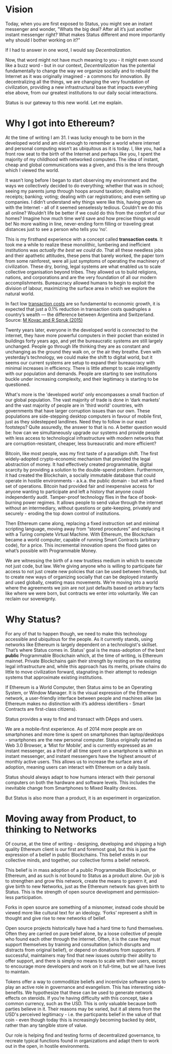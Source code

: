 # Vision

Today, when you are first exposed to Status, you might see an instant
messenger and wonder, "Whats the big deal? After all it’s just another
instant messenger right? What makes Status different and more
importantly why should I bother working on it?"

If I had to answer in one word, I would say *Decentralization*.

Now, that word might not have much meaning to you - it might even sound
like a buzz word - but in our context, *Decentralization* has the
potential fundamentally to change the way we organize socially and to
rebuild the Internet as it was originally imagined - a commons for
innovation. By decentralizing all the things, we are changing the very
foundation of civilization, providing a new infrastructural base that
impacts everything else above, from our greatest institutions to our
daily social interactions.

Status is our gateway to this new world. Let me explain.

# Why I got into Ethereum?

At the time of writing I am 31. I was lucky enough to be born in the
developed world and am old enough to remember a world where internet and
personal computing wasn’t as ubiquitous as it is today. I, like you, had
a front row seat to the birth of the Internet and perhaps like you, I
spent the majority of my childhood with networked computers. The idea of
instant, cheap and global communications was a given, and this is the
lens through which I viewed the world.

It wasn’t long before I began to start observing my environment and the
ways we collectively decided to do everything; whether that was in
school; seeing my parents jump through hoops around taxation; dealing
with receipts; banking; voting; dealing with car registrations; and even
setting up companies. I didn’t understand why things were like this,
having grown up with the Internet - all of it seemed senselessly
tedious. Couldn’t we do this all online? Wouldn’t life be better if we
could do this from the comfort of our homes? Imagine how much time we’d
save and how precise things would be\! No more waiting in line,
never-ending form filling or traveling great distances just to see a
person who tells you ‘no’.

This is my firsthand experience with a concept called **transaction
costs**. It took me a while to realize these monolithic, lumbering and
inefficient institutions was *actually the best we could do*. That all
these needless jobs and their apathetic attitudes, these pens that
barely worked, the paper torn from some rainforest, were all just
symptoms of operating the machinery of civilization. These dry, boring,
legal systems are what enabled us to scale collective organisation
beyond tribes. They allowed us to build religions, nations, and
corporations and are the very foundation of all our modern
accomplishments. Bureaucracy allowed humans to begin to exploit the
division of labour, maximizing the surface area in which we explore the
natural world.

In fact low [transaction
costs](https://en.wikipedia.org/wiki/Transaction_cost) are so
fundamental to economic growth, it is expected that just a 0.1%
reduction in transaction costs quadruples a country’s wealth — the
difference between Argentina and Switzerland. Source: [M Kovac and R
Spruk (2015)](http://dx.doi.org/10.1017/S1744137415000077)

Twenty years later, everyone in the developed world is connected to the
internet, they have more powerful computers in their pocket than existed
in buildings forty years ago, and yet the bureaucratic systems are still
largely unchanged. People go through life thinking they are as constant
and unchanging as the ground they walk on, or the air they breathe. Even
with yesterday’s technology, we could make the shift to digital world,
but it seems our current systems are setup to expand their bureaucracy
with minimal increases in efficiency. There is little attempt to scale
intelligently with our population and demands. People are starting to
see institutions buckle under increasing complexity, and their
legitimacy is starting to be questioned.

What's more is the 'developed world' only encompasses a small fraction
of our global population. The vast majority of trade is done in ‘dark
markets’ and the vast majority of people are in 'third world' countries,
with governments that have larger corruption issues than our own. These
populations are side-stepping desktop computers in favour of mobile
first, just as they sidestepped landlines. Need they to follow in our
exact footsteps? Quite assuredly, the answer to that is no. A better
question would be: how can we simultaneously upgrade our systems and
provide people with less access to technological infrastructure with
modern networks that are corruption-resistant, cheaper, less
bureaucratic and more efficient?

Bitcoin, like most people, was my first taste of a paradigm shift. The
first widely-adopted crypto-economic mechanism that provided the legal
abstraction of money. It had effectively created programmable, digital
scarcity by providing a solution to the double-spend problem.
Furthermore, it had created the Blockchain, a socially immutable
database that could operate in hostile environments - a.k.a. the public
domain - but with a fixed set of operations. Bitcoin had provided fair
and inexpensive access for anyone wanting to participate and left a
history that anyone could independently audit. Tamper-proof technology
flies in the face of book-burning power regimes. It allows people to
send value through the internet without an intermediary, without
questions or gate-keeping, privately and securely - eroding the top down
control of institutions.

Then Ethereum came along, replacing a fixed instruction set and minimal
scripting language, moving away from “stored procedures” and replacing
it with a Turing complete Virtual Machine. With Ethereum, the Blockchain
became a world computer, capable of running Smart Contracts (arbitrary
code), for a price. This incremental innovation opens the flood gates on
what’s possible with Programmable Money.

We are witnessing the birth of a new trustless medium in which to
execute not just code, but law. We’re giving anyone who is willing to
participate fair access to not just create new policies that can be used
between friends, but to create new ways of organizing socially that can
be deployed instantly and used globally, creating mass movements. We’re
moving into a world where the agreements we join are not just defaults
based on arbitrary facts like where we were born, but contracts we enter
into voluntarily. We can reclaim our sovereignty.

# Why Status?

For any of that to happen though, we need to make this technology
accessible and ubiquitous for the people. As it currently stands, using
networks like Ethereum is largely dependent on a technologist's
skillset. That’s where Status comes in. Status' goal is the
mass-adoption of the best **public** Programmable Blockchain which, at
the time of writing, is Ethereum mainnet. Private Blockchains gain their
strength by resting on the existing legal infrastructure and, while this
approach has its merits, private chains do little to move civilization
forward, stagnating in their attempt to redesign systems that
approximate existing institutions.

If Ethereum is a World Computer, then Status aims to be an Operating
System, or Window Manager. It is the visual expression of the Ethereum
network, a user-friendly interface between people and machines alike (as
Ethereum makes no distinction with it’s address identifiers - Smart
Contracts are first-class citizens).

Status provides a way to find and transact with DApps and users.

We are a mobile-first experience. As of 2014 more people are on
smartphones and more time is spent on smartphones than laptop/desktops -
smartphones are the new personal computer. Status originally started as
Web 3.0 Browser, a ‘Mist for Mobile’, and is currently expressed as an
instant messenger, as a third of all time spent on a smartphone is
within an instant messenger, and instant messengers have the highest
amount of monthly active users. This allows us to increase the surface
area of adoption, meaning users can interact with Ethereum on a daily
basis.

Status should always adapt to how humans interact with their personal
computers on both the hardware and software levels. This includes the
inevitable change from Smartphones to Mixed Reality devices.

But Status is also more than a product, it is an experiment in
organization.

# Moving away from Product, to thinking to Networks

Of course, at the time of writing - designing, developing and shipping a
high quality Ethereum client is our first and foremost goal, but this is
just the expression of a belief in public Blockchains. This belief
exists in our collective minds, and together, our collective forms a
belief network.

This belief is in mass adoption of a public Programmable Blockchain, or
Ethereum, and as such is not bound to Status as a product alone. Our job
is to strengthen and grow this network, create the means to govern it,
and give birth to new Networks, just as the Ethereum network has given
birth to Status. This is the strength of open source development and
permission-less participation.

Forks in open source are something of a misnomer, instead code should be
viewed more like cultural text for an ideology. ‘Forks’ represent a
shift in thought and give rise to new networks of belief.

Open source projects historically have had a hard time to fund
themselves. Often they are carried on pure belief alone, by a loose
collective of people who found each other through the internet. Often,
it is the case they must support themselves by training and consultation
(which disrupts and distracts from original belief), or depend on
donations from supporters. If successful, maintainers may find that new
issues outstrip their ability to offer support, and there is simply no
means to scale with their users, except to encourage more developers and
work on it full-time, but we all have lives to maintain.

Tokens offer a way to commoditize beliefs and incentivize software users
to play an active role in governance and evangelism. This has
interesting side-benefits. We hypothesize that these can be used to
generate network effects on steroids. If you’re having difficulty with
this concept, take a common currency, such as the USD. This is only
valuable because both parties believe in it. Their reasons may be
varied, but it all stems from the USD's perceived legitimacy - i.e. the
particpants belief in the value of that coin - even though today this is
increasingly becoming backed by debt, rather than any tangible store of
value.

Our role is helping find and testing forms of decentralized governance,
to recreate typical functions found in organizations and adapt them to
work out in the open, in hostile environments.